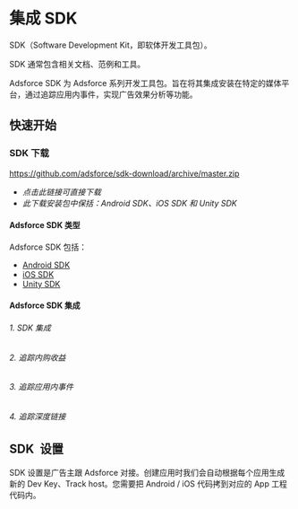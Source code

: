 # 集成 SDK

SDK（Software Development Kit，即软体开发工具包）。

SDK 通常包含相关文档、范例和工具。

Adsforce SDK 为 Adsforce 系列开发工具包。旨在将其集成安装在特定的媒体平台，通过追踪应用内事件，实现广告效果分析等功能。

## 快速开始

### SDK 下载

https://github.com/adsforce/sdk-download/archive/master.zip

- *点击此链接可直接下载*
- *此下载安装包中保括：Android SDK、iOS SDK 和  Unity SDK*

#### Adsforce SDK 类型

Adsforce SDK 包括：

- [Android SDK](quick-start/Android/README.md)
- [iOS SDK](quick-start/iOS/README.md)
- [Unity SDK](quick-start/Unity/README.md)

#### Adsforce SDK 集成

###### 1. SDK 集成
###### 2. 追踪内购收益
###### 3. 追踪应用内事件
###### 4. 追踪深度链接

## SDK&ensp;设置

SDK 设置是广告主跟 Adsforce 对接。创建应用时我们会自动根据每个应用生成新的 Dev Key、Track host。您需要把 Android / iOS 代码拷到对应的 App 工程代码内。

